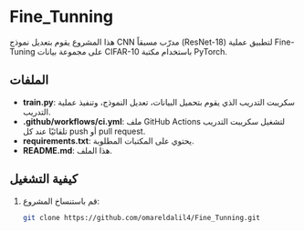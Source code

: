 # Fine_Tunning

هذا المشروع يقوم بتعديل نموذج CNN مدرّب مسبقاً (ResNet-18) لتطبيق عملية Fine-Tuning على مجموعة بيانات CIFAR-10 باستخدام مكتبة PyTorch.

## الملفات

- **train.py**: سكريبت التدريب الذي يقوم بتحميل البيانات، تعديل النموذج، وتنفيذ عملية التدريب.
- **.github/workflows/ci.yml**: ملف GitHub Actions لتشغيل سكريبت التدريب تلقائيًا عند كل push أو pull request.
- **requirements.txt**: يحتوي على المكتبات المطلوبة.
- **README.md**: هذا الملف.

## كيفية التشغيل

1. قم باستنساخ المشروع:
   ```bash
   git clone https://github.com/omareldalil4/Fine_Tunning.git
